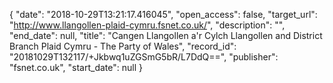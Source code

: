 {
  "date": "2018-10-29T13:21:17.416045", 
  "open_access": false, 
  "target_url": "http://www.llangollen-plaid-cymru.fsnet.co.uk/", 
  "description": "", 
  "end_date": null, 
  "title": "Cangen Llangollen a'r Cylch Llangollen and District Branch Plaid Cymru - The Party of Wales", 
  "record_id": "20181029T132117/+Jkbwq1uZGSmG5bR/L7DdQ==", 
  "publisher": "fsnet.co.uk", 
  "start_date": null
}

